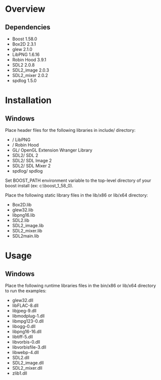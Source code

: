 # Overview

## Dependencies
* Boost 1.58.0
* Box2D 2.3.1
* glew 2.1.0
* LibPNG 1.6.16
* Robin Hood 3.9.1
* SDL2 2.0.8
* SDL2_image 2.0.3
* SDL2_mixer 2.0.2
* spdlog 1.5.0

# Installation

## Windows
Place header files for the following libraries in include/ directory:
* / LibPNG
* / Robin Hood
* GL/ OpenGL Extension Wranger Library
* SDL2/ SDL 2
* SDL2/ SDL Image 2
* SDL2/ SDL Mixer 2
* spdlog/ spdlog

Set BOOST_PATH environment variable to the top-level directory of your boost install (ex: c:\boost_1_58_0).

Place the following static library files in the lib/x86 or lib/x64 directory:
* Box2D.lib
* glew32.lib
* libpng16.lib
* SDL2.lib
* SDL2_image.lib
* SDL2_mixer.lib
* SDL2main.lib

# Usage

## Windows
Place the following runtime libraries files in the bin/x86 or lib/x64 directory to run the examples:
* glew32.dll
* libFLAC-8.dll
* libjpeg-9.dll
* libmodplug-1.dll
* libmpg123-0.dll
* libogg-0.dll
* libpng16-16.dll
* libtiff-5.dll
* libvorbis-0.dll
* libvorbisfile-3.dll
* libwebp-4.dll
* SDL2.dll
* SDL2_image.dll
* SDL2_mixer.dll
* zlib1.dll

